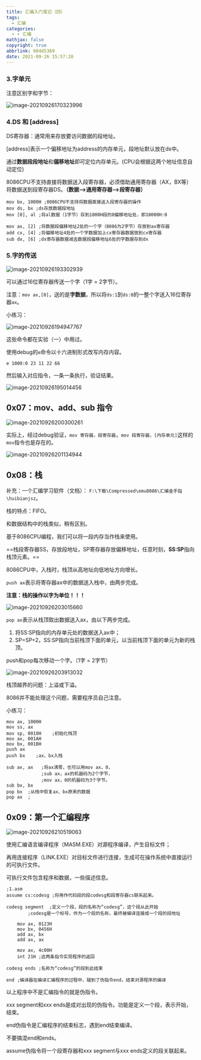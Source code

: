 ```yaml
---
title: 汇编入门笔记（四）
tags:
  - 汇编
categories:
  - - 汇编
mathjax: false
copyright: true
abbrlink: 984d5369
date: 2021-09-26 15:57:28
---
```


### 3.字单元

<!--more-->

注意区别字和字节：

![image-20210926170323996](https://gitee.com/grant1499/blog-pic/raw/master/img/202110231832561.png)

### 4.DS 和 [address]

DS寄存器：通常用来存放要访问数据的段地址。

[address]表示一个偏移地址为address的内存单元，段地址默认放在ds中。

通过**数据段段地址**和**偏移地址**即可定位内存单元。(CPU会根据这两个地址信息自动定位)

8086CPU不支持直接将数据送入段寄存器，必须借助通用寄存器（AX，BX等）将数据送到段寄存器DS。**（数据-->通用寄存器-->段寄存器）**

```assembly
mov bx, 1000H ;8086CPU不支持将数据直接送入段寄存器的操作
mov ds, bx ;ds存放数据段地址
mov [0], al ;将al数据（1字节）存到1000H段的0偏移地址处，即10000H:0

mov ax, [2] ;将数据段偏移地址2处的一个字（8086为2字节）存放到ax寄存器
add cx, [4] ;将偏移地址4处的一个字数据加上cx寄存器数据放到cx寄存器
sub dx, [6] ;dx寄存器数据减去数据段偏移地址6处的字数据存到dx
```

### 5.字的传送

![image-20210926193302939](https://gitee.com/grant1499/blog-pic/raw/master/img/202110231832580.png)

可以通过16位寄存器传送一个字（1字  = 2字节）。

注意：`mov ax,[0]`，送的是**字数据**，所以将`ds:1`到`ds:0`的一整个字送入16位寄存器`ax`。

小练习：

![image-20210926194947767](https://gitee.com/grant1499/blog-pic/raw/master/img/202110231832598.png)

这些命令都在实验（一）中用过。

使用debug的`e`命令以十六进制形式改写内存内容。

`e 1000:0 23 11 22 66`

然后输入对应指令，一条一条执行，验证结果。

![image-20210926195014456](https://gitee.com/grant1499/blog-pic/raw/master/img/202110231832622.png)

## 0x07：mov、add、sub 指令

![image-20210926200300261](https://gitee.com/grant1499/blog-pic/raw/master/img/202110231832647.png)

实际上，经过debug验证，`mov 寄存器，段寄存器`，`mov 段寄存器，[内存单元]`这样的`mov`指令也是存在的。

![image-20210926201134944](https://gitee.com/grant1499/blog-pic/raw/master/img/202110231832669.png)

## 0x08：栈

补充：一个汇编学习软件（文档）： `F:\下载\Compressed\emu8086\汇编金手指\huibianjsz`。

栈的特点：FIFO。

和数据结构中的栈类似，稍有区别。

基于8086CPU编程，我们可以将一段内存当作栈来使用。

==栈段寄存器SS，存放段地址，SP寄存器存放偏移地址，任意时刻，**SS:SP**指向栈顶元素。==

8086CPU中，入栈时，栈顶从高地址向低地址方向增长。

`push ax`表示将寄存器ax中的数据送入栈中，由两步完成。

**注意：栈的操作以字为单位！！！**

![image-20210926203015660](https://gitee.com/grant1499/blog-pic/raw/master/img/202110231832696.png)

`pop ax`表示从栈顶取出数据送入ax，由以下两步完成。

1. 将SS:SP指向的内存单元处的数据送入ax中；
2. SP=SP+2，SS:SP指向当前栈顶下面的单元，以当前栈顶下面的单元为新的栈顶。

push和pop每次移动一个字。（1字 = 2字节）

![image-20210926203913032](https://gitee.com/grant1499/blog-pic/raw/master/img/202110231832719.png)

栈顶越界的问题：上溢或下溢。

8086并不能处理这个问题，需要程序员自己注意。

小练习：

```assembly
mov ax, 1000H 
mov ss, ax 
mov sp, 0010H    ;初始化栈顶
mov ax, 001AH
mov bx, 001BH 
push ax 
push bx    ;ax、bx入栈

sub ax, ax   ;将ax清零，也可以用mov ax，0，
             ;sub ax，ax的机器码为2个字节，
             ;mov ax，0的机器码为3个字节。
sub bx, bx 
pop bx  ;从栈中恢复ax、bx原来的数据
pop ax  ;
```

## 0x09：第一个汇编程序

![image-20210926210519063](https://gitee.com/grant1499/blog-pic/raw/master/img/202110231832742.png)

使用汇编语言编译程序（MASM.EXE）对源程序编译，产生目标文件；

再用连接程序（LINK.EXE）对目标文件进行连接，生成可在操作系统中直接运行的可执行文件。

可执行文件包含程序和数据，一些描述信息。

```assembly
;1.asm
assume cs:codesg ;将用作代码段的段codesg和段寄存器cs联系起来。

codesg segment  ;定义一个段，段的名称为“codesg”，这个段从此开始
		;codesg是一个标号，作为一个段的名称，最终被编译连接成一个段的段地址

	mov ax, 0123H
	mov bx, 0456H 
	add ax, bx
	add ax, ax 
	
	mov ax, 4c00H 
	int 21H ;这两条指令实现程序的返回
	
codesg ends ;名称为“codesg”的段到此结束

end ;编译器在编译汇编程序的过程中，碰到了伪指令end，结束对源程序的编译
```

以上程序中不是汇编指令的就是伪指令。

xxx segment和xxx ends是成对出现的伪指令。功能是定义一个段，表示开始，结束。

end伪指令是汇编程序的结束标志，遇到end结束编译。

不要搞混end和ends。

assume伪指令将一个段寄存器和xxx segment与xxx ends定义的段关联起来。